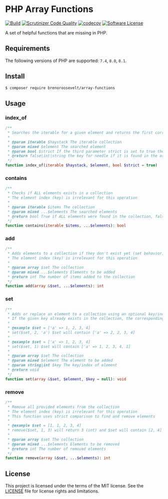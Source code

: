 # PHP Array Functions

[![Build](https://github.com/brenoroosevelt/php-array-functions/actions/workflows/ci.yml/badge.svg)](https://github.com/brenoroosevelt/php-array-functions/actions/workflows/ci.yml)
[![Scrutinizer Code Quality](https://scrutinizer-ci.com/g/brenoroosevelt/php-array-functions/badges/quality-score.png?b=main)](https://scrutinizer-ci.com/g/brenoroosevelt/php-array-functions/?branch=main)
[![codecov](https://codecov.io/gh/brenoroosevelt/php-array-functions/branch/main/graph/badge.svg?token=S1QBA18IBX)](https://codecov.io/gh/brenoroosevelt/php-array-functions)
[![Software License](https://img.shields.io/badge/license-MIT-brightgreen.svg?style=flat)](LICENSE.md)

A set of helpful functions that are missing in PHP.

## Requirements

The following versions of PHP are supported: `7.4`, `8.0`, `8.1`.

## Install

```bash
$ composer require brenoroosevelt/array-functions
```

## Usage

### index_of
```php
/**
 * Searches the iterable for a given element and returns the first corresponding key (index) if successful
 *
 * @param iterable $haystack The iterable collection
 * @param mixed $element The searched element
 * @param bool $strict If the third parameter strict is set to true then will also check the types of the needle
 * @return false|int|string the key for needle if it is found in the array, false otherwise.
 */
function index_of(iterable $haystack, $element, bool $strict = true)
```

### contains
```php
/**
 * Checks if ALL elements exists in a collection
 * The element index (key) is irrelevant for this operation
 *
 * @param iterable $items The collection
 * @param mixed ...$elements The searched elements
 * @return bool True if ALL elements were found in the collection, false otherwise
 */
function contains(iterable $items, ...$elements): bool
```

### add
```php
/**
 * Adds elements to a collection if they don't exist yet (set behavior).
 * The element index (key) is irrelevant for this operation
 * 
 * @param array $set The collection
 * @param mixed ...$elements Elements to be added
 * @return int The number of items added to the collection
 */
function add(array &$set, ...$elements): int
```

### set
```php
/**
 * Adds or replace an element to a collection using an optional key/index.
 * If the given key already exists in the collection, the corresponding value will be replaced by the element
 *
 * @example $set = ['a' => 1, 2, 3, 4]
 * set($set, 2, 'a') $set will contain ['a' => 2, 2, 3, 4]
 *
 * @example $set = ['a' => 1, 2, 3, 4]
 * set($set, 1) $set will contain ['a' => 1, 2, 3, 4, 1]
 *
 * @param array $set The collection
 * @param mixed $element The element to be added
 * @param string|int $key The key/index of element
 * @return void
 */
function set(array &$set, $element, $key = null): void
```

### remove
```php
/**
 * Remove all provided elements from the collection
 * The element index (key) is irrelevant for this operation
 * This function uses strict comparison to find and remove elements
 *
 * @example $set = [1, 1, 2, 3, 4]
 * remove($set, 1, 3) will return 3 (int) and $set will contain [2, 4]
 * 
 * @param array $set The collection
 * @param mixed ...$elements Elements to be removed
 * @return int The number of removed elements
 */
function remove(array &$set, ...$elements): int
```

## License

This project is licensed under the terms of the MIT license. See the [LICENSE](LICENSE.md) file for license rights and limitations.
